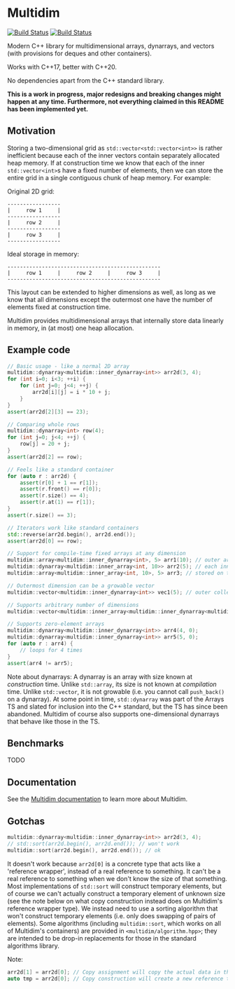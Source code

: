 # Multidim

[![Build Status](https://travis-ci.org/btzy/multidim.svg?branch=master)](https://travis-ci.org/btzy/multidim) [![Build Status](https://btzy.visualstudio.com/Multidim/_apis/build/status/btzy.multidim?branchName=master)](https://btzy.visualstudio.com/Multidim/_build/latest?definitionId=1&branchName=master)

Modern C++ library for multidimensional arrays, dynarrays, and vectors (with provisions for deques and other containers).

Works with C++17, better with C++20.

No dependencies apart from the C++ standard library.

**This is a work in progress, major redesigns and breaking changes might happen at any time.  Furthermore, not everything claimed in this README has been implemented yet.**

## Motivation

Storing a two-dimensional grid as `std::vector<std::vector<int>>` is rather inefficient because each of the inner vectors contain separately allocated heap memory.  If at construction time we know that each of the inner `std::vector<int>`s have a fixed number of elements, then we can store the entire grid in a single contiguous chunk of heap memory.  For example:

Original 2D grid:
```
-----------------
|     row 1     |
-----------------
|     row 2     |
-----------------
|     row 3     |
-----------------
```

Ideal storage in memory:
```
-------------------------------------------------
|     row 1     |     row 2     |     row 3     |
-------------------------------------------------
```

This layout can be extended to higher dimensions as well, as long as we know that all dimensions except the outermost one have the number of elements fixed at construction time.

Multidim provides multidimensional arrays that internally store data linearly in memory, in (at most) one heap allocation.

## Example code

```cpp
// Basic usage - like a normal 2D array
multidim::dynarray<multidim::inner_dynarray<int>> arr2d(3, 4);
for (int i=0; i<3; ++i) {
    for (int j=0; j<4; ++j) {
        arr2d[i][j] = i * 10 + j;
    }
}
assert(arr2d[2][3] == 23);

// Comparing whole rows
multidim::dynarray<int> row(4);
for (int j=0; j<4; ++j) {
    row[j] = 20 + j;
}
assert(arr2d[2] == row);

// Feels like a standard container
for (auto r : arr2d) {
    assert(r[0] + 1 == r[1]);
    assert(r.front() == r[0]);
    assert(r.size() == 4);
    assert(r.at(1) == r[1]);
}
assert(r.size() == 3);

// Iterators work like standard containers
std::reverse(arr2d.begin(), arr2d.end());
assert(arr2d[0] == row);

// Support for compile-time fixed arrays at any dimension
multidim::array<multidim::inner_dynarray<int>, 5> arr1(10); // outer array has 5 elements (compile-time constant), each inner array has 10 elements (fixed at contruction time)
multidim::dynarray<multidim::inner_array<int, 10>> arr2(5); // each inner array has 10 elements (compile-time constant), outer array has 5 elements (fixed at contruction time)
multidim::array<multidim::inner_array<int, 10>, 5> arr3; // stored on the stack if every nesting level uses a fixed-size array, should compile to code equivalent to std::array<std::array<int, 10>, 5> in C++20 (where [[no_unique_address]] is supported)

// Outermost dimension can be a growable vector
multidim::vector<multidim::inner_dynarray<int>> vec1(5); // outer collection is growable, like std::vector; inner array has 5 elements (fixed at construction time)

// Supports arbitrary number of dimensions
multidim::vector<multidim::inner_array<multidim::inner_dynarray<multidim::inner_array<int, 7>>, 42>> complicated; // very nested abomination

// Supports zero-element arrays
multidim::dynarray<multidim::inner_dynarray<int>> arr4(4, 0);
multidim::dynarray<multidim::inner_dynarray<int>> arr5(5, 0);
for (auto r : arr4) {
    // loops for 4 times
}
assert(arr4 != arr5);
```

Note about dynarrays:  A dynarray is an array with size known at _construction_ time.  Unlike `std::array`, its size is not known at _compilation_ time.  Unlike `std::vector`, it is not growable (i.e. you cannot call `push_back()` on a dynarray).  At some point in time, `std::dynarray` was part of the Arrays TS and slated for inclusion into the C++ standard, but the TS has since been abandoned.  Multidim of course also supports one-dimensional dynarrays that behave like those in the TS.

## Benchmarks

TODO

## Documentation

See the [Multidim documentation](https://btzy.github.io/multidim/) to learn more about Multidim.

## Gotchas

```cpp
multidim::dynarray<multidim::inner_dynarray<int>> arr2d(3, 4);
// std::sort(arr2d.begin(), arr2d.end()); // won't work
multidim::sort(arr2d.begin(), arr2d.end()); // ok
```
It doesn't work because `arr2d[0]` is a concrete type that acts like a 'reference wrapper', instead of a real reference to something.  It can't be a real reference to something when we don't know the size of that something.  Most implementations of `std::sort` will construct temporary elements, but of course we can't actually construct a temporary element of unknown size (see the note below on what copy construction instead does on Multidim's reference wrapper type).  We instead need to use a sorting algorithm that won't construct temporary elements (i.e. only does swapping of pairs of elements).  Some algorithms (including `multidim::sort`, which works on all of Multidim's containers) are provided in `<multidim/algorithm.hpp>`; they are intended to be drop-in replacements for those in the standard algorithms library.

Note:
```cpp
arr2d[1] = arr2d[0]; // Copy assignment will copy the actual data in the array
auto tmp = arr2d[0]; // Copy construction will create a new reference that points to the same data (tmp and arr2d[0] both have type multidim::dynarray_ref<int>)
```
